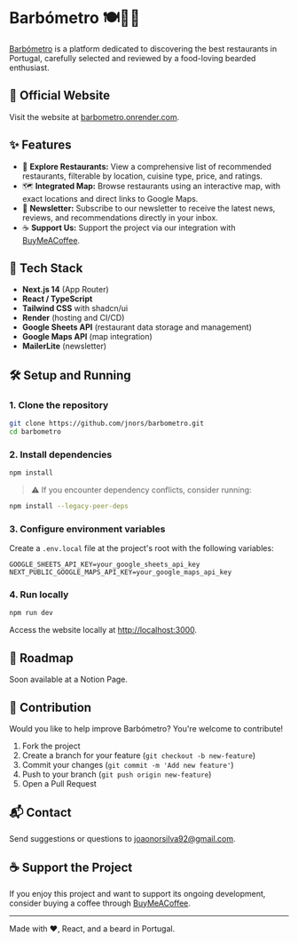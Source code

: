 # Barbómetro 🍽️🧔🏻

[Barbómetro](https://barbometro.pt) is a platform dedicated to discovering the best restaurants in Portugal, carefully selected and reviewed by a food-loving bearded enthusiast.

## 🔗 Official Website

Visit the website at [barbometro.onrender.com](https://barbometro.onrender.com).

## ✨ Features

- 📍 **Explore Restaurants:** View a comprehensive list of recommended restaurants, filterable by location, cuisine type, price, and ratings.
- 🗺️ **Integrated Map:** Browse restaurants using an interactive map, with exact locations and direct links to Google Maps.
- 📩 **Newsletter:** Subscribe to our newsletter to receive the latest news, reviews, and recommendations directly in your inbox.
- ☕ **Support Us:** Support the project via our integration with [BuyMeACoffee](https://buymeacoffee.com/barbometro).

## 🚀 Tech Stack

- **Next.js 14** (App Router)
- **React / TypeScript**
- **Tailwind CSS** with shadcn/ui
- **Render** (hosting and CI/CD)
- **Google Sheets API** (restaurant data storage and management)
- **Google Maps API** (map integration)
- **MailerLite** (newsletter)

## 🛠️ Setup and Running

### 1. Clone the repository
```bash
git clone https://github.com/jnors/barbometro.git
cd barbometro
```

### 2. Install dependencies

```bash
npm install
```

> ⚠️ If you encounter dependency conflicts, consider running:
```bash
npm install --legacy-peer-deps
```

### 3. Configure environment variables

Create a `.env.local` file at the project's root with the following variables:

```env
GOOGLE_SHEETS_API_KEY=your_google_sheets_api_key
NEXT_PUBLIC_GOOGLE_MAPS_API_KEY=your_google_maps_api_key
```

### 4. Run locally

```bash
npm run dev
```

Access the website locally at [http://localhost:3000](http://localhost:3000).

## 🎯 Roadmap

Soon available at a Notion Page.

## 🤝 Contribution

Would you like to help improve Barbómetro? You're welcome to contribute!

1. Fork the project
2. Create a branch for your feature (`git checkout -b new-feature`)
3. Commit your changes (`git commit -m 'Add new feature'`)
4. Push to your branch (`git push origin new-feature`)
5. Open a Pull Request

## 📬 Contact

Send suggestions or questions to [joaonorsilva92@gmail.com](mailto:joaonorsilva92@gmail.com).

## ☕ Support the Project

If you enjoy this project and want to support its ongoing development, consider buying a coffee through [BuyMeACoffee](https://buymeacoffee.com/barbometro).

---

Made with ❤️, React, and a beard in Portugal.

